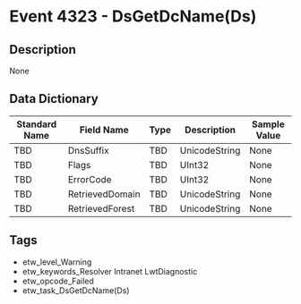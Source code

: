 # Event 4323 - DsGetDcName(Ds)

## Description
None

## Data Dictionary
|Standard Name|Field Name|Type|Description|Sample Value|
|---|---|---|---|---|
|TBD|DnsSuffix|TBD|UnicodeString|None|None|
|TBD|Flags|TBD|UInt32|None|None|
|TBD|ErrorCode|TBD|UInt32|None|None|
|TBD|RetrievedDomain|TBD|UnicodeString|None|None|
|TBD|RetrievedForest|TBD|UnicodeString|None|None|

## Tags
* etw_level_Warning
* etw_keywords_Resolver Intranet LwtDiagnostic
* etw_opcode_Failed
* etw_task_DsGetDcName(Ds)